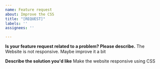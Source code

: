 ```yaml
---
name: Feature request
about: Improve the CSS
title: "[REQUEST]"
labels: ''
assignees: ''

---
```


**Is your feature request related to a problem? Please describe.**
The Website is not responsive. Maybe improve it a bit

**Describe the solution you'd like**
Make the website responsive using CSS
